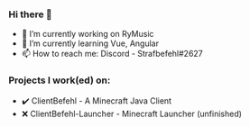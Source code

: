 ### Hi there 👋

- 🔭 I’m currently working on RyMusic
- 🌱 I’m currently learning Vue, Angular
- 📫 How to reach me: Discord - Strafbefehl#2627


### Projects I work(ed) on:
- ✔️ ClientBefehl - A Minecraft Java Client
- ❌ ClientBefehl-Launcher - Minecraft Launcher (unfinished)


